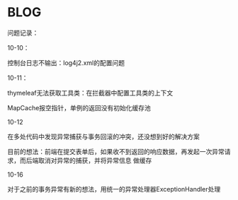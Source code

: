 # BLOG

问题记录：

10-10：

控制台日志不输出：log4j2.xml的配置问题

10-11：

thymeleaf无法获取工具类：在拦截器中配置工具类的上下文
       
MapCache报空指针，单例的返回没有初始化缓存池
       
10-12

在多处代码中发现异常捕获与事务回滚的冲突，还没想到好的解决方案

目前的想法：前端在提交表单后，如果收不到返回的响应数据，再发起一次异常请求，而后端取消对异常的捕获，并将异常信息
做缓存

10-16 

对于之前的事务异常有新的想法，用统一的异常处理器ExceptionHandler处理